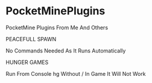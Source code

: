 PocketMinePlugins
=================

PocketMine Plugins From Me And Others

PEACEFULL SPAWN

No Commands Needed As It Runs Automatically

HUNGER GAMES

Run From Console hg Without /
In Game It Will Not Work

